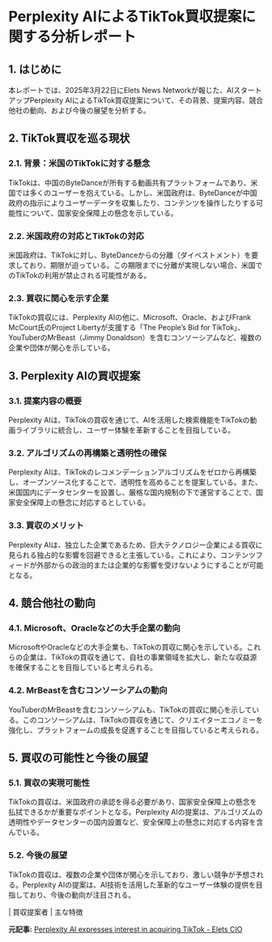 # Perplexity AIによるTikTok買収提案に関する分析レポート

## 1. はじめに

本レポートでは、2025年3月22日にElets News Networkが報じた、AIスタートアップPerplexity AIによるTikTok買収提案について、その背景、提案内容、競合他社の動向、および今後の展望を分析する。

## 2. TikTok買収を巡る現状

### 2.1. 背景：米国のTikTokに対する懸念

TikTokは、中国のByteDanceが所有する動画共有プラットフォームであり、米国では多くのユーザーを抱えている。しかし、米国政府は、ByteDanceが中国政府の指示によりユーザーデータを収集したり、コンテンツを操作したりする可能性について、国家安全保障上の懸念を示している。

### 2.2. 米国政府の対応とTikTokの対応

米国政府は、TikTokに対し、ByteDanceからの分離（ダイベストメント）を要求しており、期限が迫っている。この期限までに分離が実現しない場合、米国でのTikTokの利用が禁止される可能性がある。

### 2.3. 買収に関心を示す企業

TikTokの買収には、Perplexity AIの他に、Microsoft、Oracle、およびFrank McCourt氏のProject Libertyが支援する「The People’s Bid for TikTok」、YouTuberのMrBeast（Jimmy Donaldson）を含むコンソーシアムなど、複数の企業や団体が関心を示している。

## 3. Perplexity AIの買収提案

### 3.1. 提案内容の概要

Perplexity AIは、TikTokの買収を通じて、AIを活用した検索機能をTikTokの動画ライブラリに統合し、ユーザー体験を革新することを目指している。

### 3.2. アルゴリズムの再構築と透明性の確保

Perplexity AIは、TikTokのレコメンデーションアルゴリズムをゼロから再構築し、オープンソース化することで、透明性を高めることを提案している。また、米国国内にデータセンターを設置し、厳格な国内規制の下で運営することで、国家安全保障上の懸念に対応するとしている。

### 3.3. 買収のメリット

Perplexity AIは、独立した企業であるため、巨大テクノロジー企業による買収に見られる独占的な影響を回避できると主張している。これにより、コンテンツフィードが外部からの政治的または企業的な影響を受けないようにすることが可能となる。

## 4. 競合他社の動向

### 4.1. Microsoft、Oracleなどの大手企業の動向

MicrosoftやOracleなどの大手企業も、TikTokの買収に関心を示している。これらの企業は、TikTokの買収を通じて、自社の事業領域を拡大し、新たな収益源を確保することを目指していると考えられる。

### 4.2. MrBeastを含むコンソーシアムの動向

YouTuberのMrBeastを含むコンソーシアムも、TikTokの買収に関心を示している。このコンソーシアムは、TikTokの買収を通じて、クリエイターエコノミーを強化し、プラットフォームの成長を促進することを目指していると考えられる。

## 5. 買収の可能性と今後の展望

### 5.1. 買収の実現可能性

TikTokの買収は、米国政府の承認を得る必要があり、国家安全保障上の懸念を払拭できるかが重要なポイントとなる。Perplexity AIの提案は、アルゴリズムの透明性やデータセンターの国内設置など、安全保障上の懸念に対応する内容を含んでいる。

### 5.2. 今後の展望

TikTokの買収は、複数の企業や団体が関心を示しており、激しい競争が予想される。Perplexity AIの提案は、AI技術を活用した革新的なユーザー体験の提供を目指しており、今後の動向が注目される。

| 買収提案者 | 主な特徴 

**元記事:** [Perplexity AI expresses interest in acquiring TikTok - Elets CIO](https://cio.eletsonline.com/news/perplexity-ai-expresses-interest-in-acquiring-tiktok/74274/)